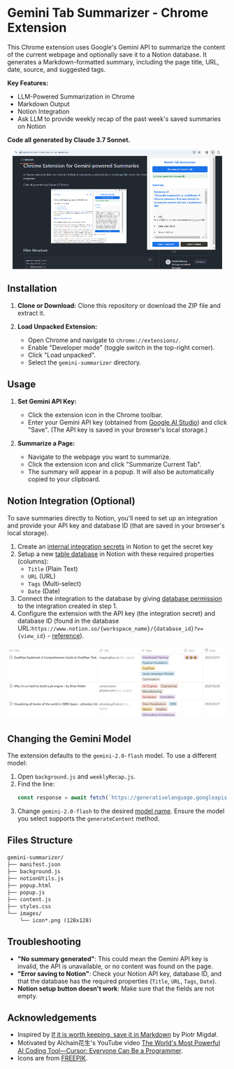 # Gemini Tab Summarizer - Chrome Extension

This Chrome extension uses Google's Gemini API to summarize the content of the current webpage and optionally save it to a Notion database.  It generates a Markdown-formatted summary, including the page title, URL, date, source, and suggested tags.

**Key Features:**

*   LLM-Powered Summarization in Chrome
*   Markdown Output
*   Notion Integration
*   Ask LLM to provide weekly recap of the past week's saved summaries on Notion

**Code all generated by Claude 3.7 Sonnet.**

<p align="center">
  <img src="summarize_as_markdown.png" width=480>
</p>

## Installation

1.  **Clone or Download:** Clone this repository or download the ZIP file and extract it.

2.  **Load Unpacked Extension:**
    *   Open Chrome and navigate to `chrome://extensions/`.
    *   Enable "Developer mode" (toggle switch in the top-right corner).
    *   Click "Load unpacked".
    *   Select the `gemini-summarizer` directory.

## Usage

1.  **Set Gemini API Key:**
    *   Click the extension icon in the Chrome toolbar.
    *   Enter your Gemini API key (obtained from [Google AI Studio](https://ai.google.dev/)) and click "Save". (The API key is saved in your browser's local storage.)

2.  **Summarize a Page:**
    *   Navigate to the webpage you want to summarize.
    *   Click the extension icon and click "Summarize Current Tab".
    *   The summary will appear in a popup.  It will also be automatically copied to your clipboard.


## Notion Integration (Optional)

To save summaries directly to Notion, you'll need to set up an integration and provide your API key and database ID (that are saved in your browser's local storage).

1. Create an [internal integration secrets](https://www.notion.so/profile/integrations) in Notion to get the secret key
2. Setup a new [table database](https://www.notion.com/help/guides/creating-a-database) in Notion with these required properties (columns):
    * `Title` (Plain Text)
    * `URL` (URL)
    * `Tags` (Multi-select)
    * `Date` (Date)
3. Connect the integration to the database by giving [database permission](https://developers.notion.com/docs/create-a-notion-integration#give-your-integration-page-permissions) to the integration created in step 1.
4. Configure the extension with the API key (the integration secret) and database ID (found in the database URL:`https://www.notion.so/{workspace_name}/{database_id}?v={view_id}` - [reference](https://developers.notion.com/docs/working-with-databases#adding-pages-to-a-database)).

<p align="center">
  <img src="summarize_as_markdown_notion_integration.png" width=640>
</p>

## Changing the Gemini Model

The extension defaults to the `gemini-2.0-flash` model.  To use a different model:

1.  Open `background.js` and `weeklyRecap.js`.
2.  Find the line:
    ```javascript
    const response = await fetch(`https://generativelanguage.googleapis.com/v1beta/models/gemini-2.0-flash:generateContent?key=${apiKey}`, {
    ```
3.  Change `gemini-2.0-flash` to the desired [model name](https://ai.google.dev/gemini-api/docs/models/gemini). Ensure the model you select supports the `generateContent` method.


## Files Structure
```
gemini-summarizer/
├── manifest.json
├── background.js
├── notionUtils.js
├── popup.html
├── popup.js
├── content.js
├── styles.css
└── images/
    └── icon*.png (128x128)
```

## Troubleshooting

*   **"No summary generated"**: This could mean the Gemini API key is invalid, the API is unavailable, or no content was found on the page.
*   **"Error saving to Notion"**: Check your Notion API key, database ID, and that the database has the required properties (`Title`, `URL`, `Tags`, `Date`).
*   **Notion setup button doesn't work**: Make sure that the fields are not empty.

## Acknowledgements

*   Inspired by [If it is worth keeping, save it in Markdown](https://p.migdal.pl/blog/2025/02/markdown-saves) by Piotr Migdał.
*   Motivated by Alchain花生's YouTube video [The World's Most Powerful AI Coding Tool—Cursor: Everyone Can Be a Programmer](https://youtu.be/R9JIi2zMNHA?feature=shared).
*   Icons are from [FREEPIK](https://www.freepik.com/icon/ai-technology_18951459#fromView=search&page=1&position=51&uuid=dcdae7b1-eda1-480e-ac3e-f26de30b7119).
